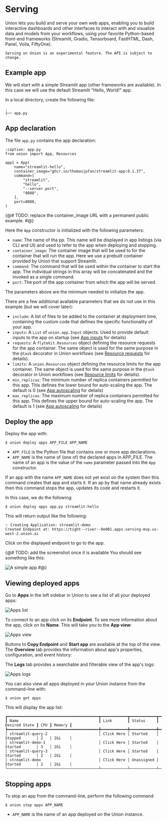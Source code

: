 # Serving

Union lets you build and serve your own web apps, enabling you to build interactive dashboards and other interfaces to interact with and visualize data and models from your workflows,
using your favorite Python-based front-end frameworks (Streamlit, Gradio, Tensorboard, FastHTML, Dash, Panel, Voila, FiftyOne).

```{warning}
Serving on Union is an experimental feature. The API is subject to change.
```

## Example app

We will start with a simple Streamlit app (other frameworks are available).
In this case we will use the default Streamlit "Hello, World!" app.

In a local directory, create the following file:

```{code-block} bash
.
├── app.py
```

## App declaration

The file `app.py` contains the app declaration:

```{code-block} python
:caption: app.py
from union import App, Resources

app1 = App(
    name="streamlit-hello",
    container_image="ghcr.io/thomasjpfan/streamlit-app:0.1.37",
    command=[
        "streamlit",
        "hello",
        "--server.port",
        "8080",
    ],
    port=8080,
)
```
{@# TODO: replace the container_image URL with a permanent public example. #@}

Here the `App` constructor is initialized with the following parameters:

* `name`: The name of tha pp. This name will be displayed in app listings (via CLI and UI) and used to refer to the app when deploying and stopping.
* `container_image`: The container image that will be used to for the container that will run the app. Here we use a prebuilt container provided by Union that support Streamlit.
* `command`: The command that will be used within the container to start the app. The individual strings in this array will be concatenated and the invoked as a single command.
* `port`: The port of the app container from which the app will be served.

The parameters above are the minimum needed to initialize the app.

There are a few additional available parameters that we do not use in this example (but we will cover later):

* `include`: A list of files to be added to the container at deployment time, containing the custom code that defines the specific functionality of your app.
* `inputs`: A `List` of `union.app.Input` objects. Used to provide default inputs to the app on startup (see [App inputs]() for details).
* `requests`:  A `flytekit.Resources` object defining the resource requests for the app container.
  The same object is used for the same purpose in the `@task` decorator in Union workflows  (see [Resource requests]() for details).
* `limits`: A `union.Resources` object defining the resource limits for the app container.
  The same object is used for the same purpose in the `@task` decorator in Union workflows  (see [Resource limits]() for details).
* `min_replicas`: The minimum number of replica containers permitted for this app.
  This defines the lower bound for auto-scaling the app. The default is 0 (see [App autoscaling]() for details)
* `max_replicas`: The maximum number of replica containers permitted for this app.
  This defines the upper bound for auto-scaling the app. The default is 1 (see [App autoscaling]() for details)

## Deploy the app

Deploy the app with:

```{code-block} bash
$ union deploy apps APP_FILE APP_NAME
```

* `APP_FILE` is the Python file that contains one or more app declarations.
* `APP_NAME` is the name of (one of) the declared apps in APP_FILE. The name of an app is the value of the `name` parameter passed into the `App` constructor.

If an app with the name `APP_NAME` does not yet exist on the system then this command creates that app and starts it.
If an ap by that name already exists then this command stops the app, updates its code and restarts it.

In this case, we do the following:

```{code-block}bash
$ union deploy apps app.py streamlit-hello
```

This will return output like the following:

```{code-block} bash
✨ Creating Application: streamlit-demo
Created Endpoint at: https://tight--river--9e001.apps.serving-mvp.us-west-2.union.ai
```

Click on the displayed endpoint to go to the app.

{@# TODO: add the screenshot once it is available
You should see something like this:

![A simple app](/_static/images/user-guide/core-concepts/serving/simple-app.png)
#@}

## Viewing deployed apps

Go to **Apps** in the left sidebar in Union to see a list of all your deployed apps:

![Apps list](/_static/images/user-guide/core-concepts/serving/apps-list.png)

To connect to an app click on its **Endpoint**.
To see more information about the app, click on its **Name**.
This will take you to the **App view**:

![Apps view](/_static/images/user-guide/core-concepts/serving/app-view.png)

Buttons to **Copy Endpoint** and **Start app** are available at the top of the view.
The **Overview** tab provides the information about app's properties, configuration, and event history:

The **Logs** tab provides a searchable and filterable view of the app's logs:

![Apps logs](/_static/images/user-guide/core-concepts/serving/app-logs.png)

You can also view all apps deployed in your Union instance from the command-line with:

```{code-block} bash
$ union get apps
```

This will display the app list:

```{code-block} bash
┏━━━━━━━━━━━━━━━━━━━━━━━━━━━━━━━━━━━━━━━━━┳━━━━━━━━━━━━┳━━━━━━━━━━━━┳━━━━━━━━━━━━━━━┳━━━━━┳━━━━━━━━┓
┃ Name                                    ┃ Link       ┃ Status     ┃ Desired State ┃ CPU ┃ Memory ┃
┡━━━━━━━━━━━━━━━━━━━━━━━━━━━━━━━━━━━━━━━━━╇━━━━━━━━━━━━╇━━━━━━━━━━━━╇━━━━━━━━━━━━━━━╇━━━━━╇━━━━━━━━┩
│ streamlit-query-2                       │ Click Here │ Started    │ Stopped       │ 2   │ 2Gi    │
│ streamlit-demo-1                        │ Click Here │ Started    │ Started       │ 3   │ 2Gi    │
│ streamlit-query-3                       │ Click Here │ Started    │ Started       │ 2   │ 2Gi    │
│ streamlit-demo                          │ Click Here │ Unassigned │ Started       │ 2   │ 2Gi    │
└─────────────────────────────────────────┴────────────┴────────────┴───────────────┴─────┴────────┘
```

## Stopping apps

To stop an app from the command-line, perform the following command:

```{code-block} bash
$ union stop apps APP_NAME
```

* `APP_NAME` is the name of an app deployed on the Union instance.
